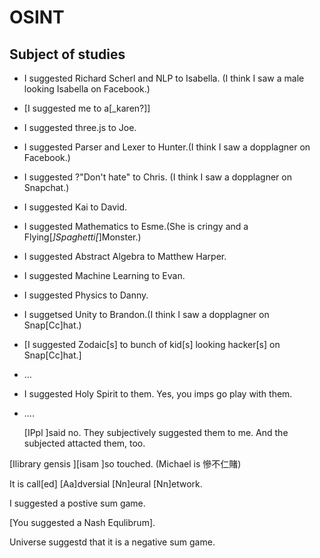 # OSINT

## Subject of studies

- I suggested Richard Scherl and NLP to Isabella. (I think I saw a male looking Isabella on Facebook.)
- [I suggested me to a[_karen?]]
- I suggested three.js to Joe.
- I suggested Parser and Lexer to Hunter.(I think I saw a dopplagner on Facebook.)
- I suggested ?"Don't hate" to Chris. (I think I saw a dopplagner on Snapchat.)
- I suggested Kai to David.
- I suggested Mathematics to Esme.(She is cringy and a Flying[_]Spaghetti[_]Monster.)
- I suggested Abstract Algebra to Matthew Harper.
- I suggested Machine Learning to Evan.
- I suggested Physics to Danny.
- I suggetsed Unity to Brandon.(I think I saw a dopplagner on Snap[Cc]hat.)
- [I suggested Zodaic[s] to bunch of kid[s] looking hacker[s] on Snap[Cc]hat.]
- …
- I suggested Holy Spirit to them. Yes, you imps go play with them.
- ….
  
  [IPpl ]said no. They subjectively suggested them to me. And the subjected attacted them, too.

[Ilibrary gensis ][isam ]so touched. (Michael is 慘不仁賭)

It is call[ed] [Aa]dversial [Nn]eural [Nn]etwork.

I suggested a postive sum game.

[You suggested a Nash Equlibrum].

Universe suggestd that it is a negative sum game.
